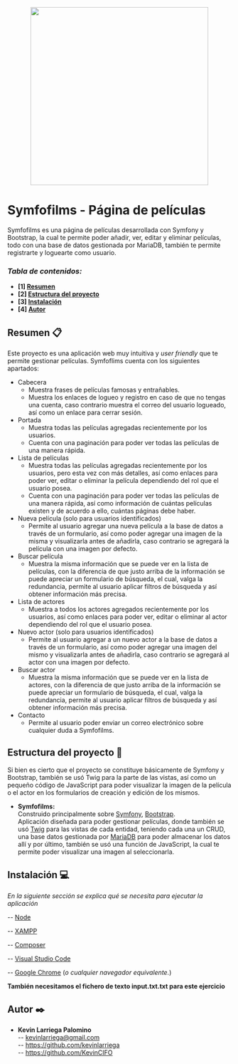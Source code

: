 <p align="center">
<img src="/images/template/logo.png" width="400">
</p>

# Symfofilms - Página de películas

Symfofilms es una página de películas desarrollada con Symfony y Bootstrap, la cual te permite poder añadir, ver, editar y eliminar películas, todo con una base de datos gestionada por MariaDB, también te permite registrarte y loguearte como usuario.

### _Tabla de contenidos:_
* **[1]  [Resumen](#resumen-)**
* **[2]  [Estructura del proyecto](#estructura-del-proyecto-)**
* **[3]  [Instalación](#instalación-)**
* **[4]  [Autor](#autor-)**

## Resumen 📋

Este proyecto es una aplicación web muy intuitiva y *user friendly* que te permite gestionar películas. Symfoflims cuenta con los siguientes apartados:
*   Cabecera
    * Muestra frases de películas famosas y entrañables.
    * Muestra los enlaces de logueo y registro en caso de que no tengas una cuenta, caso contrario muestra el correo del usuario logueado, así como un enlace para cerrar sesión.
*   Portada
    * Muestra todas las películas agregadas recientemente por los usuarios.
    * Cuenta con una paginación para poder ver todas las películas de una manera rápida.
*   Lista de películas
    * Muestra todas las películas agregadas recientemente por los usuarios, pero esta vez con más detalles, así como enlaces para poder ver, editar o eliminar la película dependiendo del rol que el usuario posea.
    * Cuenta con una paginación para poder ver todas las películas de una manera rápida, así como información de cuántas películas existen y de acuerdo a ello, cuántas páginas debe haber.
*   Nueva película (solo para usuarios identificados)
    * Permite al usuario agregar una nueva película a la base de datos a través de un formulario, así como poder agregar una imagen de la misma y visualizarla antes de añadirla, caso contrario se agregará la película con una imagen por defecto.
*   Buscar película
    * Muestra la misma información que se puede ver en la lista de películas, con la diferencia de que justo arriba de la información se puede apreciar un formulario de búsqueda, el cual, valga la redundancia, permite al usuario aplicar filtros de búsqueda y así obtener información más precisa.
*   Lista de actores
    * Muestra a todos los actores agregados recientemente por los usuarios, así como enlaces para poder ver, editar o eliminar al actor dependiendo del rol que el usuario posea.
*   Nuevo actor (solo para usuarios identificados)
    * Permite al usuario agregar a un nuevo actor a la base de datos a través de un formulario, así como poder agregar una imagen del mismo y visualizarla antes de añadirla, caso contrario se agregará al actor con una imagen por defecto.
*   Buscar actor
    * Muestra la misma información que se puede ver en la lista de actores, con la diferencia de que justo arriba de la información se puede apreciar un formulario de búsqueda, el cual, valga la redundancia, permite al usuario aplicar filtros de búsqueda y así obtener información más precisa.
*   Contacto
    * Permite al usuario poder enviar un correo electrónico sobre cualquier duda a Symfofilms.

## Estructura del proyecto 📐
Si bien es cierto que el proyecto se constituye básicamente de Symfony y Bootstrap, también se usó Twig para la parte de las vistas, así como un pequeño código de JavaScript para poder visualizar la imagen de la película o el actor en los formularios de creación y edición de los mismos.

- **Symfofilms:**  
Construido principalmente sobre [Symfony](https://symfony.com/), [Bootstrap](https://getbootstrap.com/).  
Aplicación diseñada para poder gestionar películas, donde también se usó [Twig](https://twig.symfony.com/) para las vistas de cada entidad, teniendo cada una un CRUD, una base datos gestionada por [MariaDB](https://mariadb.org/) para poder almacenar los datos allí y por último, también se usó una función de JavaScript, la cual te permite poder visualizar una imagen al seleccionarla.

## Instalación 💻

_En la siguiente sección se explica qué se necesita para ejecutar la aplicación_   

-- [Node](https://nodejs.org/es/)

-- [XAMPP](https://www.apachefriends.org/es/index.html)

-- [Composer](https://getcomposer.org/)

-- [Visual Studio Code](https://code.visualstudio.com/)

-- [Google Chrome](https://www.google.com/intl/es_es/chrome/) (_o cualquier navegador equivalente._)

**También necesitamos el fichero de texto input.txt.txt para este ejercicio**      

## Autor ✒️

- **Kevin Larriega Palomino**  
--   kevinlarriega@gmail.com  
--   https://github.com/kevinlarriega  
--   https://github.com/KevinCIFO  
